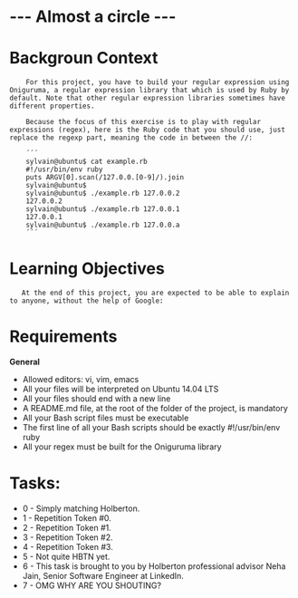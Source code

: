 # --- Almost a circle ---

# Backgroun Context
        For this project, you have to build your regular expression using Oniguruma, a regular expression library that which is used by Ruby by default. Note that other regular expression libraries sometimes have different properties.

        Because the focus of this exercise is to play with regular expressions (regex), here is the Ruby code that you should use, just replace the regexp part, meaning the code in between the //:

        ´´´
        sylvain@ubuntu$ cat example.rb
        #!/usr/bin/env ruby
        puts ARGV[0].scan(/127.0.0.[0-9]/).join
        sylvain@ubuntu$
        sylvain@ubuntu$ ./example.rb 127.0.0.2
        127.0.0.2
        sylvain@ubuntu$ ./example.rb 127.0.0.1
        127.0.0.1
        sylvain@ubuntu$ ./example.rb 127.0.0.a
        ´´´

# Learning Objectives
       At the end of this project, you are expected to be able to explain to anyone, without the help of Google:

# Requirements

**General**
   - Allowed editors: vi, vim, emacs
   - All your files will be interpreted on Ubuntu 14.04 LTS
   - All your files should end with a new line
   - A README.md file, at the root of the folder of the project, is mandatory
   - All your Bash script files must be executable
   - The first line of all your Bash scripts should be exactly #!/usr/bin/env ruby
   - All your regex must be built for the Oniguruma library

# Tasks:
   - 0 - Simply matching Holberton.
   - 1 - Repetition Token #0.
   - 2 - Repetition Token #1.
   - 3 - Repetition Token #2.
   - 4 - Repetition Token #3.
   - 5 - Not quite HBTN yet.
   - 6 - This task is brought to you by Holberton professional advisor Neha Jain, Senior Software Engineer at LinkedIn.
   - 7 - OMG WHY ARE YOU SHOUTING?
